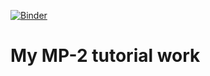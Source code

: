 [![Binder](https://mybinder.org/badge_logo.svg)](https://mybinder.org/v2/gh/Nikhil1920/MP-2_Tutorial/HEAD)

# My MP-2 tutorial work
